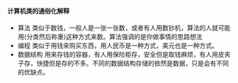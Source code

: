 #### 计算机类的通俗化解释

* 算法 类似于数钱，一般人是一张一张数，或者有人用数钞机，算法的人就可能用(分类然后称重)这种方式来数。算法强调的是你做事情的思路想法
* 编程 类似于用钱来购买东西，用人民币是一种方式，美元也是一种方式。
* 数据结构 用来存钱的容器，有人用保险柜存，安全但是取钱麻烦，有人用皮夹子存，快捷但是存的不多。不同的数据结构存储的依然是数据，只是会有不同的优缺点。

